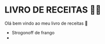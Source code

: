 # LIVRO DE RECEITAS :man_cook:

Olá bem vindo ao meu livro de receitas :wave:

- Strogonoff de frango
- 

